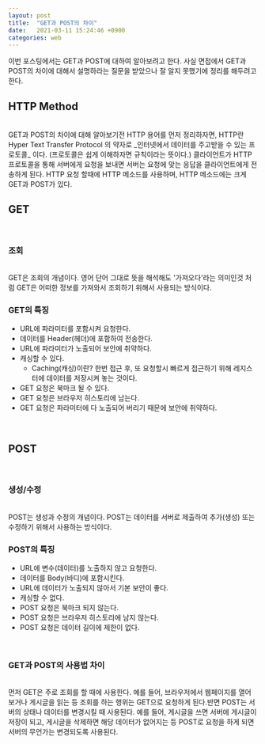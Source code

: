 ```yaml
---
layout: post
title:  "GET과 POST의 차이"
date:   2021-03-11 15:24:46 +0900
categories: web
---
```


이번 포스팅에서는 GET과 POST에 대하여 알아보려고 한다. 사실 면접에서 GET과 POST의 차이에 대해서 설명하라는 질문을 받았으나 잘 알지 못했기에 정리를 해두려고 한다.
<br>

## HTTP Method
<br>
GET과 POST의 차이에 대해 알아보기전 HTTP 용어를 먼저 정리하자면, HTTP란 Hyper Text Transfer Protocol 의 약자로 _인터넷에서 데이터를 주고받을 수 있는 프로토콜_ 이다. (프로토콜은 쉽게 이해하자면 규칙이라는 뜻이다.) 클라이언트가 HTTP 프로토콜을 통해 서버에게 요청을 보내면 서버는 요청에 맞는 응답을 클라이언트에게 전송하게 된다. HTTP 요청 할때에 HTTP 메소드를 사용하며, HTTP 메소드에는 크게 GET과 POST가 있다.
<br>

## GET

<br>

### 조회 

<br>
GET은 조회의 개념이다. 영어 단어 그대로 뜻을 해석해도 '가져오다'라는 의미인것 처럼 GET은 어떠한 정보를 가져와서 조회하기 위해서 사용되는 방식이다. 

<br>

### GET의 특징
- URL에 파라미터를 포함시켜 요청한다.
- 데이터를 Header(헤더)에 포함하여 전송한다.
- URL에 파라미터가 노출되어 보안에 취약하다.
- 캐싱할 수 있다.
    - Caching(캐싱)이란? 한번 접근 후, 또 요청할시 빠르게 접근하기 위해 레지스터에 데이터를 저장시켜 놓는 것이다.
- GET 요청은 북마크 될 수 있다.
- GET 요청은 브라우저 히스토리에 남는다.
- GET 요청은 파라미터에 다 노출되어 버리기 때문에 보안에 취약하다.

<br>

## POST

<br>

### 생성/수정 

<br>
POST는 생성과 수정의 개념이다. POST는 데이터를 서버로 제출하여 추가(생성) 또는 수정하기 위해서 사용하는 방식이다.

<br>

### POST의 특징
- URL에 변수(데이터)를 노출하지 않고 요청한다.
- 데이터를 Body(바디)에 포함시킨다.
- URL에 데이터가 노출되지 않아서 기본 보안이 좋다.
- 캐싱할 수 없다.
- POST 요청은 북마크 되지 않는다.
- POST 요청은 브라우저 히스토리에 남지 않는다.
- POST 요청은 데이터 길이에 제한이 없다.

<br>

### GET과 POST의 사용법 차이

<br>
먼저 GET은 주로 조회를 할 때에 사용한다. 예를 들어, 브라우저에서 웹페이지를 열어보거나 게시글을 읽는 등 조회를 하는 행위는 GET으로 요청하게 된다.반면 POST는 서버의 상태나 데이터를 변경시킬 때 사용된다. 예를 들어, 게시글을 쓰면 서버에 게시글이 저장이 되고, 게시글을 삭제하면 해당 데이터가 없어지는 등 POST로 요청을 하게 되면 서버의 무언가는 변경되도록 사용된다.

